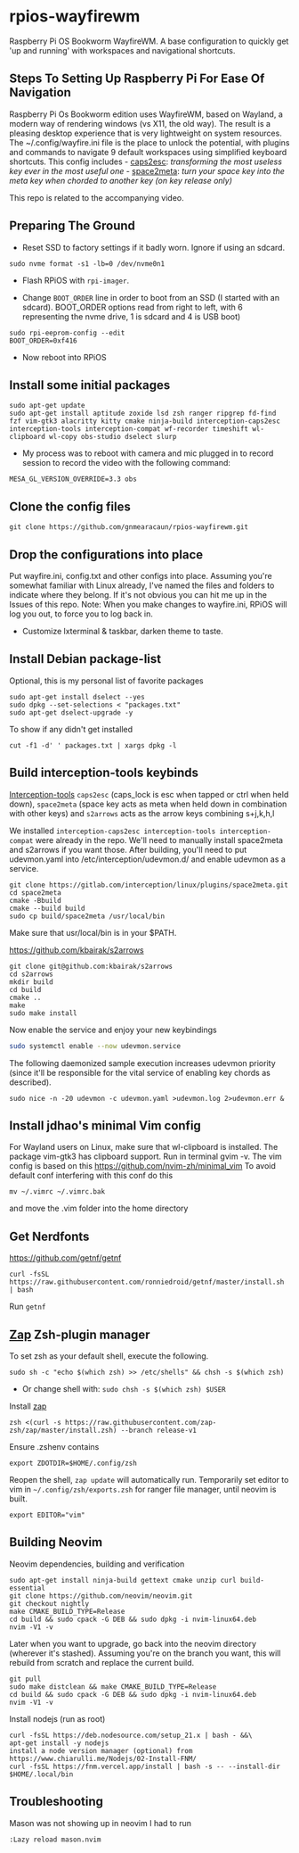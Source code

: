 # rpios-wayfirewm
Raspberry Pi OS Bookworm WayfireWM.
A base configuration to quickly get 'up and running' with workspaces and navigational shortcuts.

## Steps To Setting Up Raspberry Pi For Ease Of Navigation

Raspberry Pi Os Bookworm edition uses WayfireWM, based on Wayland, a modern way of rendering windows (vs X11, the old way). The result is a pleasing desktop experience that is very lightweight on system resources. The ~/.config/wayfire.ini file is the place to unlock the potential, with plugins and commands to navigate 9 default workspaces using simplified keyboard shortcuts. This config includes 
    - [caps2esc](https://gitlab.com/interception/linux/plugins/caps2esc): _transforming the most useless key ever in the most useful one_ 
    - [space2meta](https://gitlab.com/interception/linux/plugins/space2meta): _turn your space key into the meta key when chorded to another key (on key release only)_

This repo is related to the accompanying video. 

## Preparing The Ground 

- Reset SSD to factory settings if it badly worn. Ignore if using an sdcard.
```
sudo nvme format -s1 -lb=0 /dev/nvme0n1
```
- Flash RPiOS with `rpi-imager`.

- Change `BOOT_ORDER` line in order to boot from an SSD (I started with an sdcard). BOOT_ORDER options read from right to left, with 6 representing the nvme drive, 1 is sdcard and 4 is USB boot) 

```
sudo rpi-eeprom-config --edit
BOOT_ORDER=0xf416
```
- Now reboot into RPiOS

## Install some initial packages

```
sudo apt-get update
sudo apt-get install aptitude zoxide lsd zsh ranger ripgrep fd-find fzf vim-gtk3 alacritty kitty cmake ninja-build interception-caps2esc interception-tools interception-compat wf-recorder timeshift wl-clipboard wl-copy obs-studio dselect slurp
```
- My process was to reboot with camera and mic plugged in to record session to record the video with the following command:
```
MESA_GL_VERSION_OVERRIDE=3.3 obs
```
## Clone the config files 
```
git clone https://github.com/gnmearacaun/rpios-wayfirewm.git
```
## Drop the configurations into place

Put wayfire.ini, config.txt and other configs into place. Assuming you're somewhat familiar with Linux already, I've named the files and folders to indicate where they belong. If it's not obvious you can hit me up in the Issues of this repo. 
    Note: When you make changes to wayfire.ini, RPiOS will log you out, to force you to log back in.

- Customize lxterminal & taskbar, darken theme to taste.

## Install Debian package-list 
Optional, this is my personal list of favorite packages

```
sudo apt-get install dselect --yes
sudo dpkg --set-selections < "packages.txt"
sudo apt-get dselect-upgrade -y
```
To show if any didn't get installed
```
cut -f1 -d' ' packages.txt | xargs dpkg -l
```
## Build interception-tools keybinds

[Interception-tools](https://gitlab.com/interception/linux/tools) `caps2esc` (caps_lock is esc when tapped or ctrl when held down), `space2meta` (space key acts as meta when held down in combination with other keys) and `s2arrows`  acts as the arrow keys combining s+j,k,h,l

We installed `interception-caps2esc interception-tools interception-compat` were already in the repo. We'll need to manually install space2meta and s2arrows if you want those. After building, you'll need to put udevmon.yaml into /etc/interception/udevmon.d/ and enable udevmon as a service. 

```
git clone https://gitlab.com/interception/linux/plugins/space2meta.git
cd space2meta
cmake -Bbuild
cmake --build build
sudo cp build/space2meta /usr/local/bin  
```
Make sure that usr/local/bin is in your $PATH.

https://github.com/kbairak/s2arrows 

```
git clone git@github.com:kbairak/s2arrows
cd s2arrows
mkdir build
cd build
cmake ..
make
sudo make install
```
Now enable the service and enjoy your new keybindings

```bash
sudo systemctl enable --now udevmon.service
```
The following daemonized sample execution increases udevmon priority (since it'll be responsible for the vital service of enabling key chords as described).
```
sudo nice -n -20 udevmon -c udevmon.yaml >udevmon.log 2>udevmon.err &
```

## Install jdhao's minimal Vim config 

For Wayland users on Linux, make sure that wl-clipboard is installed. The package vim-gtk3 has clipboard support. Run in terminal gvim -v. The vim config is based on this https://github.com/nvim-zh/minimal_vim
To avoid default conf interfering with this conf do this
```
mv ~/.vimrc ~/.vimrc.bak
```
and move the .vim folder into the home directory

## Get Nerdfonts
https://github.com/getnf/getnf
```
curl -fsSL https://raw.githubusercontent.com/ronniedroid/getnf/master/install.sh | bash
```
Run `getnf`

## [Zap](https://www.zapzsh.com/) Zsh-plugin manager

To set zsh as your default shell, execute the following.
```
sudo sh -c "echo $(which zsh) >> /etc/shells" && chsh -s $(which zsh)
```
- Or change shell with: `sudo chsh -s $(which zsh) $USER`

Install [zap](https://github.com/zap-zsh/zap)
```
zsh <(curl -s https://raw.githubusercontent.com/zap-zsh/zap/master/install.zsh) --branch release-v1
```

Ensure .zshenv contains
```
export ZDOTDIR=$HOME/.config/zsh
```
Reopen the shell, `zap update` will automatically run. Temporarily set editor to vim in `~/.config/zsh/exports.zsh` for ranger file manager, until neovim is built.
```
export EDITOR="vim"
```
## Building Neovim 

Neovim dependencies, building and verification
```
sudo apt-get install ninja-build gettext cmake unzip curl build-essential
git clone https://github.com/neovim/neovim.git
git checkout nightly
make CMAKE_BUILD_TYPE=Release
cd build && sudo cpack -G DEB && sudo dpkg -i nvim-linux64.deb
nvim -V1 -v
```

Later when you want to upgrade, go back into the neovim directory (wherever it's stashed). Assuming you're on the branch you want, this will rebuild from scratch and replace the current build.

```
git pull
sudo make distclean && make CMAKE_BUILD_TYPE=Release
cd build && sudo cpack -G DEB && sudo dpkg -i nvim-linux64.deb
nvim -V1 -v
```

Install nodejs (run as root)
```
curl -fsSL https://deb.nodesource.com/setup_21.x | bash - &&\
apt-get install -y nodejs
install a node version manager (optional) from https://www.chiarulli.me/Nodejs/02-Install-FNM/
curl -fsSL https://fnm.vercel.app/install | bash -s -- --install-dir $HOME/.local/bin
```
## Troubleshooting

Mason was not showing up in neovim
I had to run 
```
:Lazy reload mason.nvim
```
